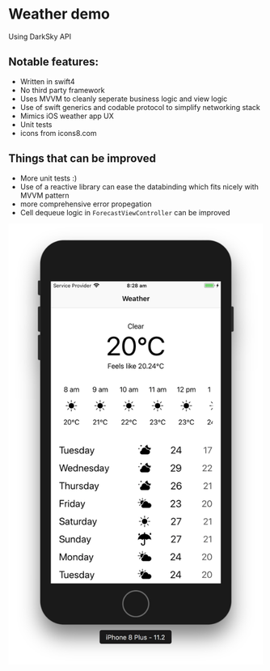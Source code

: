 # Weather demo
Using DarkSky API

## Notable features:
 - Written in swift4
 - No third party framework
 - Uses MVVM to cleanly seperate business logic and view logic
 - Use of swift generics and codable protocol to simplify networking stack
 - Mimics iOS weather app UX
 - Unit tests
 - icons from icons8.com

## Things that can be improved
 - More unit tests :)
 - Use of a reactive library can ease the databinding which fits nicely with MVVM pattern
 - more comprehensive error propegation
 - Cell dequeue logic in `ForecastViewController` can be improved

 ![Screenshot](screenshot.png)